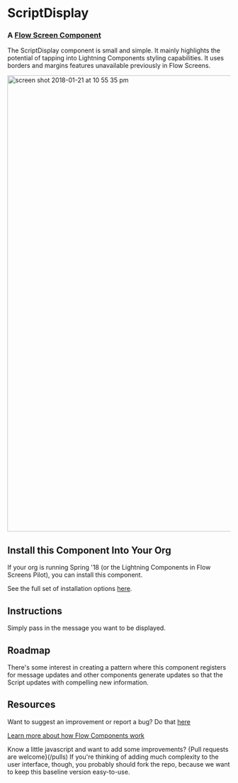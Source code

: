 

# ScriptDisplay #

### A [Flow Screen Component](flow_screen_components/README.md)  ###

The ScriptDisplay component is small and simple. It mainly highlights the potential of tapping into Lightning Components styling capabilities. It uses borders and margins features unavailable previously in Flow Screens.

<img width="1030" alt="screen shot 2018-01-21 at 10 55 35 pm" src="https://user-images.githubusercontent.com/3140883/35208654-4644e620-fefe-11e7-8e26-4286659416b9.png">


## Install this Component Into Your Org ##

If your org is running Spring '18 (or the Lightning Components in Flow Screens Pilot),  you can install this component.

See the full set of installation options [here](/install.md).

## Instructions ##

Simply pass in the message you want to be displayed.


## Roadmap ##

There's some interest in creating a pattern where this component registers for message updates and other components generate updates so that the Script updates with compelling new information.

## Resources ##

Want to suggest an improvement or report a bug? Do that [here](/issues)

[Learn more about how Flow Components work](/README.md)

Know a little javascript and want to add some improvements? {Pull requests are welcome}(/pulls) If you're thinking of adding much complexity to the user interface, though, you probably should fork the repo, because we want to keep this baseline version easy-to-use.



